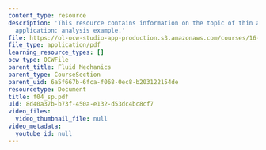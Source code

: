 ```yaml
---
content_type: resource
description: 'This resource contains information on the topic of thin airfoil theory
  application: analysis example.'
file: https://ol-ocw-studio-app-production.s3.amazonaws.com/courses/16-01-unified-engineering-i-ii-iii-iv-fall-2005-spring-2006/8d40a37bb73f450ae132d53dc4bc8cf7_f04_sp.pdf
file_type: application/pdf
learning_resource_types: []
ocw_type: OCWFile
parent_title: Fluid Mechanics
parent_type: CourseSection
parent_uid: 6a5f667b-6fca-f068-0ec8-b203122154de
resourcetype: Document
title: f04_sp.pdf
uid: 8d40a37b-b73f-450a-e132-d53dc4bc8cf7
video_files:
  video_thumbnail_file: null
video_metadata:
  youtube_id: null
---
```

